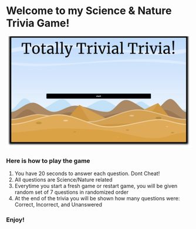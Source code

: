 # Welcome to my Science & Nature Trivia Game!
![Game Screenshot](/assets/images/forReadme.png)


### Here is how to play the game

1. You have 20 seconds to answer each question. Dont Cheat!
2. All questions are Science/Nature related
3. Everytime you start a fresh game or restart game, you will be given random set of 7 questions in randomized order
4. At the end of the trivia you will be shown how many questions were: Correct, Incorrect, and Unanswered 


### Enjoy!

